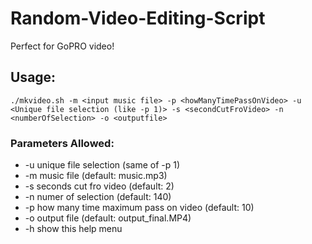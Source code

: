 # Random-Video-Editing-Script

Perfect for GoPRO video!

## **Usage:**

```
./mkvideo.sh -m <input music file> -p <howManyTimePassOnVideo> -u <Unique file selection (like -p 1)> -s <secondCutFroVideo> -n <numberOfSelection> -o <outputfile>
```
 
       
### Parameters Allowed:

- -u unique file selection (same of -p 1)
- -m music file (default: music.mp3)
- -s seconds cut fro video (default: 2)
- -n numer of selection (default: 140)
- -p how many time maximum pass on video (default: 10)
- -o output file (default: output_final.MP4)
- -h show this help menu

